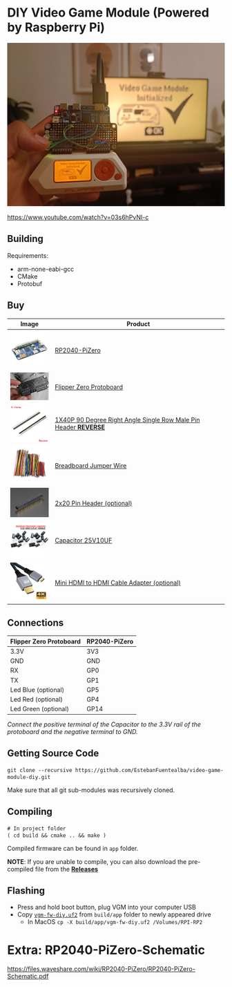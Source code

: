 # DIY Video Game Module (Powered by Raspberry Pi)
![Flipper Zero Video Game Module Powered by Raspberry Pi](./docs/images/cover.jpg)

https://www.youtube.com/watch?v=03s6hPvNI-c

## Building

Requirements: 

- arm-none-eabi-gcc
- CMake
- Protobuf

## Buy

| Image  |  Product |
|---|---|
| <a target="_blank" href="https://s.click.aliexpress.com/e/_DkA131b"><img src="./docs/images/RP2040-PiZero.webp" width="100" /></a>  | [RP2040-PiZero](https://s.click.aliexpress.com/e/_DkA131b)  |
| <a target="_blank" href="https://www.pcbway.com/project/shareproject/Flipper_Zero_Protoboard_31f89159.html"><img src="./docs/images/proto.png" width="100" /></a>  | [Flipper Zero Protoboard](https://www.pcbway.com/project/shareproject/Flipper_Zero_Protoboard_31f89159.html)  |
| <a target="_blank" href="https://s.click.aliexpress.com/e/_Dm2ZEMN"><img src="./docs/images/90degpin.webp" width="100" /></a>  | [1X40P 90 Degree Right Angle Single Row Male Pin Header **REVERSE**](https://s.click.aliexpress.com/e/_Dm2ZEMN)  |
| <a target="_blank" href="https://s.click.aliexpress.com/e/_DBAkVO9"><img src="./docs/images/wires.webp" width="100" /></a> | [Breadboard Jumper Wire](https://s.click.aliexpress.com/e/_DBAkVO9)  |
| <a target="_blank" href="https://s.click.aliexpress.com/e/_DFUpfQl"><img src="./docs/images/rppinheader.jpeg" width="100" /></a>  | [2x20 Pin Header (optional)](https://s.click.aliexpress.com/e/_DFUpfQl) |
| <a target="_blank" href="https://s.click.aliexpress.com/e/_DCMb1JX"><img src="./docs/images/capacitor.webp" width="100" /></a>  | [Capacitor 25V10UF](https://s.click.aliexpress.com/e/_DCMb1JX)  |
| <a target="_blank" href="https://s.click.aliexpress.com/e/_DeoZp3B"><img src="./docs/images/hdmi.webp" width="100" /></a>  | [Mini HDMI to HDMI Cable Adapter (optional)](https://s.click.aliexpress.com/e/_DeoZp3B) |


## Connections

| Flipper Zero Protoboard | RP2040-PiZero |
|-------------------------|---------------|
| 3.3V                    | 3V3           |
| GND                     | GND           |
| RX                      | GP0           |
| TX                      | GP1           |
| Led Blue (optional)                | GP5           |
| Led Red  (optional)               | GP4           |
| Led Green (optional)              | GP14          |

_Connect the positive terminal of the Capacitor to the 3.3V rail of the protoboard and the negative terminal to GND._

## Getting Source Code

	git clone --recursive https://github.com/EstebanFuentealba/video-game-module-diy.git

Make sure that all git sub-modules was recursively cloned.

## Compiling

	# In project folder
	( cd build && cmake .. && make )

Compiled firmware can be found in `app` folder.

**NOTE**: If you are unable to compile, you can also download the pre-compiled file from the [**Releases**](https://github.com/EstebanFuentealba/video-game-module-diy/releases)

## Flashing

- Press and hold boot button, plug VGM into your computer USB
- Copy [`vgm-fw-diy.uf2`](https://github.com/EstebanFuentealba/video-game-module-diy/releases) from `build/app` folder to newly appeared drive
	- In MacOS `cp -X build/app/vgm-fw-diy.uf2 /Volumes/RPI-RP2 `

# Extra: RP2040-PiZero-Schematic
https://files.waveshare.com/wiki/RP2040-PiZero/RP2040-PiZero-Schematic.pdf